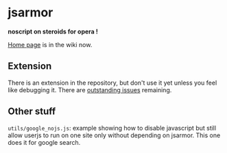 jsarmor
=======

**noscript on steroids for opera !**

[Home page](https://github.com/lemonsqueeze/jsarmor/wiki) is in the wiki now.


Extension
---------

There is an extension in the repository, but don't use it yet unless you feel like debugging it. There are [outstanding issues](http://my.opera.com/community/forums/topic.dml?id=1545262) remaining.

Other stuff
-----------

`utils/google_nojs.js`: example showing how to disable javascript but still allow userjs to run on one site only without depending on jsarmor. This one does it for google search.
